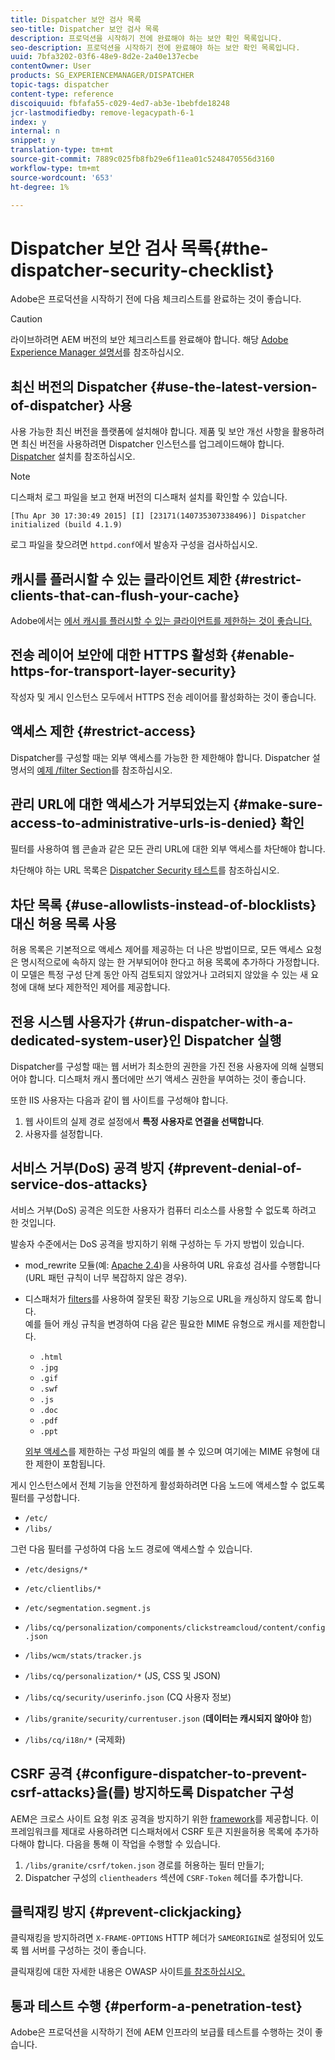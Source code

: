```yaml
---
title: Dispatcher 보안 검사 목록
seo-title: Dispatcher 보안 검사 목록
description: 프로덕션을 시작하기 전에 완료해야 하는 보안 확인 목록입니다.
seo-description: 프로덕션을 시작하기 전에 완료해야 하는 보안 확인 목록입니다.
uuid: 7bfa3202-03f6-48e9-8d2e-2a40e137ecbe
contentOwner: User
products: SG_EXPERIENCEMANAGER/DISPATCHER
topic-tags: dispatcher
content-type: reference
discoiquuid: fbfafa55-c029-4ed7-ab3e-1bebfde18248
jcr-lastmodifiedby: remove-legacypath-6-1
index: y
internal: n
snippet: y
translation-type: tm+mt
source-git-commit: 7889c025fb8fb29e6f11ea01c5248470556d3160
workflow-type: tm+mt
source-wordcount: '653'
ht-degree: 1%

---
```



# Dispatcher 보안 검사 목록{#the-dispatcher-security-checklist}

<!-- 

Comment Type: remark
Last Modified By: unknown unknown (ims-author-00AF43764F54BE740A490D44@AdobeID)
Last Modified Date: 2015-06-05T05:14:35.365-0400

<p>Food for thought listed on <a href="https://jira.corp.adobe.com/browse/DOC-5649">DOC-5649</a>. To be considered while proof-reading.</p> 
<p> </p>

 -->

Adobe은 프로덕션을 시작하기 전에 다음 체크리스트를 완료하는 것이 좋습니다.

>[!CAUTION]
>
>라이브하려면 AEM 버전의 보안 체크리스트를 완료해야 합니다. 해당 [Adobe Experience Manager 설명서](https://helpx.adobe.com/experience-manager/6-3/sites/administering/using/security-checklist.html)를 참조하십시오.

## 최신 버전의 Dispatcher {#use-the-latest-version-of-dispatcher} 사용

사용 가능한 최신 버전을 플랫폼에 설치해야 합니다. 제품 및 보안 개선 사항을 활용하려면 최신 버전을 사용하려면 Dispatcher 인스턴스를 업그레이드해야 합니다. [Dispatcher](dispatcher-install.md) 설치를 참조하십시오.

>[!NOTE]
>
>디스패처 로그 파일을 보고 현재 버전의 디스패처 설치를 확인할 수 있습니다.
>
>`[Thu Apr 30 17:30:49 2015] [I] [23171(140735307338496)] Dispatcher initialized (build 4.1.9)`
>
>로그 파일을 찾으려면 `httpd.conf`에서 발송자 구성을 검사하십시오.

## 캐시를 플러시할 수 있는 클라이언트 제한 {#restrict-clients-that-can-flush-your-cache}

Adobe에서는 [에서 캐시를 플러시할 수 있는 클라이언트를 제한하는 것이 좋습니다.](dispatcher-configuration.md#limiting-the-clients-that-can-flush-the-cache)

## 전송 레이어 보안에 대한 HTTPS 활성화 {#enable-https-for-transport-layer-security}

작성자 및 게시 인스턴스 모두에서 HTTPS 전송 레이어를 활성화하는 것이 좋습니다.

<!-- 

Comment Type: remark
Last Modified By: unknown unknown (ims-author-00AF43764F54BE740A490D44@AdobeID)
Last Modified Date: 2015-06-26T04:41:28.841-0400

<p>Recommended to have SSL termination, front end SSL.</p> 
<p>Question is do we want to have SSL communication between dispatcher and AEM instances (publish and/or author).</p> 
<p>We might want to have two items:</p> 
<ul> 
 <li>MUST HTTPS clients -&gt; dispatcher / load balancer</li> 
 <li>NICE load balancer -&gt; dispatcher<br /> </li> 
 <li>NICE dispatcher -&gt; instances if sensitive information such as credit cards / or infrastructure requirements such as DMZ</li> 
</ul>

 -->

## 액세스 제한 {#restrict-access}

Dispatcher를 구성할 때는 외부 액세스를 가능한 한 제한해야 합니다. Dispatcher 설명서의 [예제 /filter Section](dispatcher-configuration.md#main-pars_184_1_title)를 참조하십시오.

## 관리 URL에 대한 액세스가 거부되었는지 {#make-sure-access-to-administrative-urls-is-denied} 확인

필터를 사용하여 웹 콘솔과 같은 모든 관리 URL에 대한 외부 액세스를 차단해야 합니다.

차단해야 하는 URL 목록은 [Dispatcher Security 테스트](dispatcher-configuration.md#testing-dispatcher-security)를 참조하십시오.

## 차단 목록 {#use-allowlists-instead-of-blocklists} 대신 허용 목록 사용

허용 목록은 기본적으로 액세스 제어를 제공하는 더 나은 방법이므로, 모든 액세스 요청은 명시적으로에 속하지 않는 한 거부되어야 한다고 허용 목록에 추가하다 가정합니다. 이 모델은 특정 구성 단계 동안 아직 검토되지 않았거나 고려되지 않았을 수 있는 새 요청에 대해 보다 제한적인 제어를 제공합니다.

## 전용 시스템 사용자가 {#run-dispatcher-with-a-dedicated-system-user}인 Dispatcher 실행

Dispatcher를 구성할 때는 웹 서버가 최소한의 권한을 가진 전용 사용자에 의해 실행되어야 합니다. 디스패처 캐시 폴더에만 쓰기 액세스 권한을 부여하는 것이 좋습니다.

또한 IIS 사용자는 다음과 같이 웹 사이트를 구성해야 합니다.

1. 웹 사이트의 실제 경로 설정에서 **특정 사용자로 연결을 선택합니다**.
1. 사용자를 설정합니다.

## 서비스 거부(DoS) 공격 방지 {#prevent-denial-of-service-dos-attacks}

서비스 거부(DoS) 공격은 의도한 사용자가 컴퓨터 리소스를 사용할 수 없도록 하려고 한 것입니다.

발송자 수준에서는 DoS 공격을 방지하기 위해 구성하는 두 가지 방법이 있습니다.[](https://docs.adobe.com/content/docs/en/dispatcher.html#/filter (필터))

* mod_rewrite 모듈(예: [Apache 2.4](https://httpd.apache.org/docs/2.4/mod/mod_rewrite.html))을 사용하여 URL 유효성 검사를 수행합니다(URL 패턴 규칙이 너무 복잡하지 않은 경우).

* 디스패처가 [filters](dispatcher-configuration.md#configuring-access-to-conten-tfilter)를 사용하여 잘못된 확장 기능으로 URL을 캐싱하지 않도록 합니다.\
   예를 들어 캐싱 규칙을 변경하여 다음 같은 필요한 MIME 유형으로 캐시를 제한합니다.

   * `.html`
   * `.jpg`
   * `.gif`
   * `.swf`
   * `.js`
   * `.doc`
   * `.pdf`
   * `.ppt`

   [외부 액세스](#restrict-access)를 제한하는 구성 파일의 예를 볼 수 있으며 여기에는 MIME 유형에 대한 제한이 포함됩니다.

게시 인스턴스에서 전체 기능을 안전하게 활성화하려면 다음 노드에 액세스할 수 없도록 필터를 구성합니다.

* `/etc/`
* `/libs/`

그런 다음 필터를 구성하여 다음 노드 경로에 액세스할 수 있습니다.

* `/etc/designs/*`
* `/etc/clientlibs/*`
* `/etc/segmentation.segment.js`
* `/libs/cq/personalization/components/clickstreamcloud/content/config.json`
* `/libs/wcm/stats/tracker.js`
* `/libs/cq/personalization/*` (JS, CSS 및 JSON)
* `/libs/cq/security/userinfo.json` (CQ 사용자 정보)
* `/libs/granite/security/currentuser.json` (**데이터는 캐시되지 않아야** 함)

* `/libs/cq/i18n/*` (국제화)

<!-- 

Comment Type: remark
Last Modified By: unknown unknown (ims-author-00AF43764F54BE740A490D44@AdobeID)
Last Modified Date: 2015-06-26T04:38:17.016-0400

<p>We need to highlight whether a path applies to all versions or specific ones.<br /> </p>

 -->

## CSRF 공격 {#configure-dispatcher-to-prevent-csrf-attacks}을(를) 방지하도록 Dispatcher 구성

AEM은 크로스 사이트 요청 위조 공격을 방지하기 위한 [framework](https://helpx.adobe.com/experience-manager/6-3/sites/administering/using/security-checklist.html#verification-steps)를 제공합니다. 이 프레임워크를 제대로 사용하려면 디스패처에서 CSRF 토큰 지원을허용 목록에 추가하다해야 합니다. 다음을 통해 이 작업을 수행할 수 있습니다.

1. `/libs/granite/csrf/token.json` 경로를 허용하는 필터 만들기;
1. Dispatcher 구성의 `clientheaders` 섹션에 `CSRF-Token` 헤더를 추가합니다.

## 클릭재킹 방지 {#prevent-clickjacking}

클릭재킹을 방지하려면 `X-FRAME-OPTIONS` HTTP 헤더가 `SAMEORIGIN`로 설정되어 있도록 웹 서버를 구성하는 것이 좋습니다.

클릭재킹에 대한 자세한 내용은 OWASP 사이트[를 참조하십시오.](https://www.owasp.org/index.php/Clickjacking)

## 통과 테스트 수행 {#perform-a-penetration-test}

Adobe은 프로덕션을 시작하기 전에 AEM 인프라의 보급률 테스트를 수행하는 것이 좋습니다.

